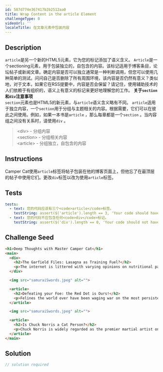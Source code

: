 ```yaml
---
id: 587d774e367417b2b2512aa0
title: Wrap Content in the article Element
challengeType: 0
videoUrl: ''
localeTitle: 在文章元素中包装内容
---
```


## Description
<section id="description"> <code>article</code>是另一个新的HTML5元素，它为您的标记添加了语义含义。 <code>Article</code>是一个sectioning元素，用于包装独立的，自包含的内容。该标记适用于博客条目，论坛帖子或新闻文章。确定内容是否可以独立通常是一种判断调用，但您可以使用几种简单的测试。问问自己是否删除了所有周围环境，该内容是否仍然有意义？类似地，对于文本，如果它在RSS提要中，内容是否会保留？请记住，使用辅助技术的人们依赖于有组织的，语义上有意义的标记来更好地理解您的工作。 <strong>关于<code>section</code>和<code>div</code>注意事项</strong> <br> <code>section</code>元素也是HTML5的新元素，与<code>article</code>语义含义略有不同。 <code>article</code>适用于独立内容，一个<code>section</code>用于分组与主题相关的内容。根据需要，它们可以在彼此之间使用。例如，如果一本书是<code>article</code> ，那么每章都是一个<code>section</code> 。当内容组之间没有关系时，请使用<code>div</code> 。 <blockquote> &lt;div&gt;  - 分组内容<br> &lt;section&gt;  - 分组相关内容<br> &lt;article&gt;  - 分组独立，自包含的内容<br></blockquote></section>

## Instructions
<section id="instructions"> Camper Cat使用<code>article</code>标签将帖子包装在他的博客页面上，但他忘了在最顶层的帖子中使用它们。更改<code>div</code>标签以改为使用<code>article</code>标签。 </section>

## Tests
<section id='tests'>

```yml
tests:
  - text: 您的代码应该有三个<code>article</code>标签。
    testString: assert($('article').length == 3, 'Your code should have three <code>article</code> tags.');
  - text: 您的代码不应包含任何<code>div</code>标记。
    testString: assert($('div').length == 0, 'Your code should not have any <code>div</code> tags.');

```

</section>

## Challenge Seed
<section id='challengeSeed'>

<div id='html-seed'>

```html
<h1>Deep Thoughts with Master Camper Cat</h1>
<main>
  <div>
    <h2>The Garfield Files: Lasagna as Training Fuel?</h2>
    <p>The internet is littered with varying opinions on nutritional paradigms, from catnip paleo to hairball cleanses. But let's turn our attention to an often overlooked fitness fuel, and examine the protein-carb-NOM trifecta that is lasagna...</p>
  </div>

  <img src="samuraiSwords.jpeg" alt="">

  <article>
    <h2>Defeating your Foe: the Red Dot is Ours!</h2>
    <p>Felines the world over have been waging war on the most persistent of foes. This red nemesis combines both cunning stealth and lightening speed. But chin up, fellow fighters, our time for victory may soon be near...</p>
  </article>

  <img src="samuraiSwords.jpeg" alt="">

  <article>
    <h2>Is Chuck Norris a Cat Person?</h2>
    <p>Chuck Norris is widely regarded as the premier martial artist on the planet, and it's a complete coincidence anyone who disagrees with this fact mysteriously disappears soon after. But the real question is, is he a cat person?...</p>
  </article>
</main>

```

</div>



</section>

## Solution
<section id='solution'>

```js
// solution required
```
</section>
